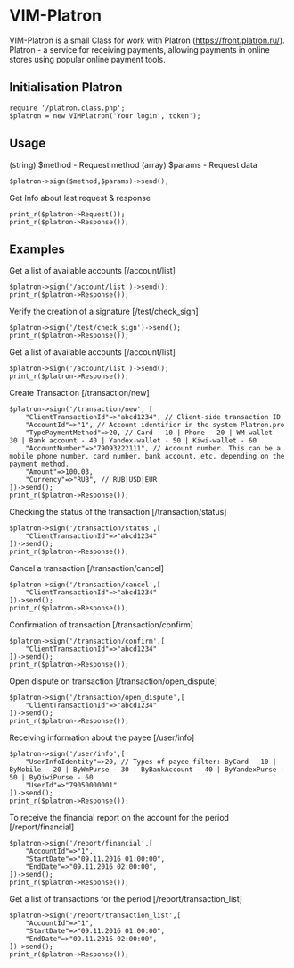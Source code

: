 # VIM-Platron 

VIM-Platron is a small Class for work with Platron (https://front.platron.ru/).
Platron - a service for receiving payments, allowing payments in online stores using popular online payment tools.

## Initialisation Platron
```
require '/platron.class.php';
$platron = new VIMPlatron('Your login','token');
```

## Usage
(string) $method - Request method
(array) $params - Request data
```
$platron->sign($method,$params)->send();
```

Get Info about last request & response
```
print_r($platron->Request());
print_r($platron->Response());
```

## Examples
	
Get a list of available accounts [/account/list]
```
$platron->sign('/account/list')->send();
print_r($platron->Response());
```

Verify the creation of a signature [/test/check_sign]
```
$platron->sign('/test/check_sign')->send();
print_r($platron->Response());
```

Get a list of available accounts [/account/list]
```
$platron->sign('/account/list')->send();
print_r($platron->Response());
```

Create Transaction [/transaction/new]
```
$platron->sign('/transaction/new', [ 
	"ClientTransactionId"=>"abcd1234", // Client-side transaction ID
	"AccountId"=>"1", // Account identifier in the system Platron.pro
	"TypePaymentMethod"=>20, // Card - 10 | Phone - 20 | WM-wallet - 30 | Bank account - 40 | Yandex-wallet - 50 | Kiwi-wallet - 60
	"AccountNumber"=>"79093222111", // Account number. This can be a mobile phone number, card number, bank account, etc. depending on the payment method.
	"Amount"=>100.03,
	"Currency"=>"RUB", // RUB|USD|EUR
])->send();
print_r($platron->Response());
```

Checking the status of the transaction [/transaction/status]
```
$platron->sign('/transaction/status',[
	"ClientTransactionId"=>"abcd1234"
])->send();
print_r($platron->Response());
```

Cancel a transaction [/transaction/cancel]
```
$platron->sign('/transaction/cancel',[
	"ClientTransactionId"=>"abcd1234"
])->send();
print_r($platron->Response());
```

Confirmation of transaction [/transaction/confirm]
```
$platron->sign('/transaction/confirm',[
	"ClientTransactionId"=>"abcd1234"
])->send();
print_r($platron->Response());
```

Open dispute on transaction [/transaction/open_dispute]
```
$platron->sign('/transaction/open_dispute',[
	"ClientTransactionId"=>"abcd1234"
])->send();
print_r($platron->Response());
```

Receiving information about the payee [/user/info]
```
$platron->sign('/user/info',[
	"UserInfoIdentity"=>20, // Types of payee filter: ByCard - 10 | ByMobile - 20 | ByWmPurse - 30 | ByBankAccount - 40 | ByYandexPurse - 50 | ByQiwiPurse - 60
	"UserId"=>"79050000001"
])->send();
print_r($platron->Response());
```

To receive the financial report on the account for the period [/report/financial]
```
$platron->sign('/report/financial',[
	"AccountId"=>"1",
	"StartDate"=>"09.11.2016 01:00:00",
	"EndDate"=>"09.11.2016 02:00:00",
])->send();
print_r($platron->Response());
```

Get a list of transactions for the period [/report/transaction_list]
```
$platron->sign('/report/transaction_list',[
	"AccountId"=>"1",
	"StartDate"=>"09.11.2016 01:00:00",
	"EndDate"=>"09.11.2016 02:00:00",
])->send();
print_r($platron->Response());
```